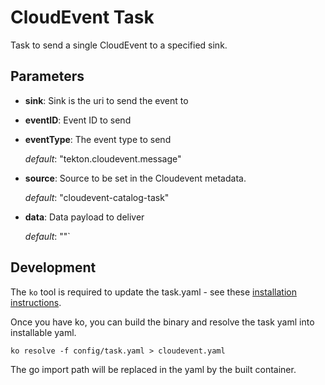 # CloudEvent Task

Task to send a single CloudEvent to a specified sink.

## Parameters

* **sink**: Sink is the uri to send the event to

* **eventID**: Event ID to send

* **eventType**: The event type to send

  _default_: "tekton.cloudevent.message"

* **source**: Source to be set in the Cloudevent metadata.

  _default_: "cloudevent-catalog-task"

* **data**: Data payload to deliver

  _default_: ""`

## Development

The `ko` tool is required to update the task.yaml - see these [installation instructions](https://github.com/google/ko#installation).

Once you have ko, you can build the binary and resolve the task yaml into installable yaml.

`ko resolve -f config/task.yaml > cloudevent.yaml`

The go import path will be replaced in the yaml by the built container.
